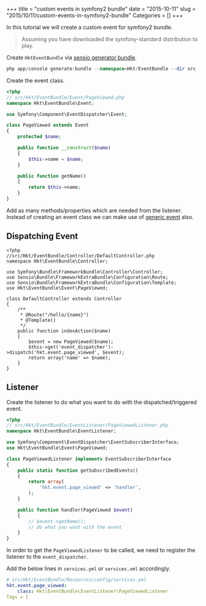 +++
title = "custom events in symfony2 bundle"
date = "2015-10-11"
slug = "2015/10/11/custom-events-in-symfony2-bundle"
Categories = []
+++

In this tutorial we will create a custom event for symfony2 bundle. 

> Assuming you have downloaded the symfony-standard distribution to play.

Create `HktEventBundle` via [sensio generator bundle](http://symfony.com/doc/current/bundles/SensioGeneratorBundle/index.html).

```php
php app/console generate:bundle --namespace=Hkt/EventBundle --dir src --no-interaction
```

Create the event class.

```php
<?php
// src/Hkt/EventBundle/Event/PageViewed.php
namespace Hkt\EventBundle\Event;

use Symfony\Component\EventDispatcher\Event;

class PageViewed extends Event
{
    protected $name;

    public function __construct($name)
    {
        $this->name = $name;
    }

    public function getName()
    {
        return $this->name;
    }
}
```

Add as many methods/properties which are needed from the listener. Instead of 
creating an event class we can make use of [generic event](http://symfony.com/doc/current/components/event_dispatcher/generic_event.html) also.

## Dispatching Event

```
<?php
//src/Hkt/EventBundle/Controller/DefaultController.php
namespace Hkt\EventBundle\Controller;

use Symfony\Bundle\FrameworkBundle\Controller\Controller;
use Sensio\Bundle\FrameworkExtraBundle\Configuration\Route;
use Sensio\Bundle\FrameworkExtraBundle\Configuration\Template;
use Hkt\EventBundle\Event\PageViewed;

class DefaultController extends Controller
{
    /**
     * @Route("/hello/{name}")
     * @Template()
     */
    public function indexAction($name)
    {
        $event = new PageViewed($name);
        $this->get('event_dispatcher')->dispatch('hkt.event.page_viewed', $event);
        return array('name' => $name);
    }
} 
```

## Listener

Create the listener to do what you want to do with the dispatched/triggered event.

```php 
<?php
// src/Hkt/EventBundle/EventListener/PageViewedListener.php
namespace Hkt\EventBundle\EventListener;

use Symfony\Component\EventDispatcher\EventSubscriberInterface;
use Hkt\EventBundle\Event\PageViewed;

class PageViewedListener implements EventSubscriberInterface
{
    public static function getSubscribedEvents()
    {
        return array(
            'hkt.event.page_viewed' => 'handler',
        );
    }

    public function handler(PageViewed $event)
    {
        // $event->getName();
        // do what you want with the event
    }
}
```

In order to get the `PageViewedListener` to be called, we need to register the listener to the `event_dispatcher`.

Add the below lines in `services.yml` or `services.xml` accordingly.

```yml
# src/Hkt/EventBundle/Resources/config/services.yml
hkt.event.page_viewed:
    class: Hkt\EventBundle\EventListener\PageViewedListener
Tags = [